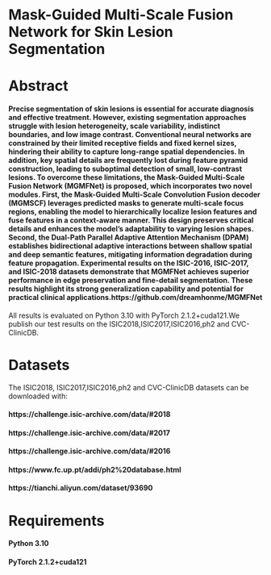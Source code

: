 # Mask-Guided Multi-Scale Fusion Network for Skin Lesion Segmentation
# Abstract
<h4>Precise segmentation of skin lesions is essential for accurate diagnosis and effective treatment. However, existing segmentation approaches struggle with lesion heterogeneity, scale variability, indistinct boundaries, and low image contrast. Conventional neural networks are constrained by their limited receptive fields and fixed kernel sizes, hindering their ability to capture long-range spatial dependencies. In addition, key spatial details are frequently lost during feature pyramid construction, leading to suboptimal detection of small, low-contrast lesions. To overcome these limitations, the Mask-Guided Multi-Scale Fusion Network (MGMFNet) is proposed, which incorporates two novel modules. First, the Mask-Guided Multi-Scale Convolution Fusion decoder (MGMSCF) leverages predicted masks to generate multi-scale focus regions, enabling the model to hierarchically localize lesion features and fuse features in a context-aware manner. This design preserves critical details and enhances the model’s adaptability to varying lesion shapes. Second, the Dual-Path Parallel Adaptive Attention Mechanism (DPAM) establishes bidirectional adaptive interactions between shallow spatial and deep semantic features, mitigating information degradation during feature propagation. Experimental results on the ISIC-2016, ISIC-2017, and ISIC-2018 datasets demonstrate that MGMFNet achieves superior performance in edge preservation and fine-detail segmentation. These results highlight its strong generalization capability and potential for practical clinical applications.https://github.com/dreamhonme/MGMFNet</h4>
All results is evaluated on Python 3.10 with PyTorch 2.1.2+cuda121.We publish our test results on the ISIC2018,ISIC2017,ISIC2016,ph2 and CVC-ClinicDB.

# Datasets
The ISIC2018, ISIC2017,ISIC2016,ph2 and CVC-ClinicDB datasets can be downloaded with:
<h4>https://challenge.isic-archive.com/data/#2018</h4>
<h4>https://challenge.isic-archive.com/data/#2017</h4>
<h4>https://challenge.isic-archive.com/data/#2016</h4>
<h4>https://www.fc.up.pt/addi/ph2%20database.html</h4>
<h4>https://tianchi.aliyun.com/dataset/93690</h4>

# Requirements
<h4>Python 3.10</h4>
<h4>PyTorch 2.1.2+cuda121</h4>
